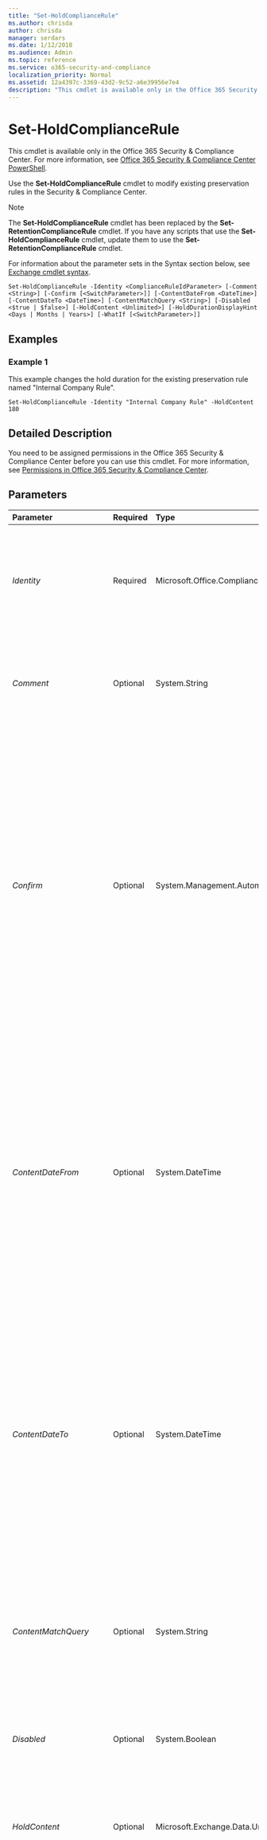 ```yaml
---
title: "Set-HoldComplianceRule"
ms.author: chrisda
author: chrisda
manager: serdars
ms.date: 1/12/2018
ms.audience: Admin
ms.topic: reference
ms.service: o365-security-and-compliance
localization_priority: Normal
ms.assetid: 12a4397c-3369-43d2-9c52-a6e39956e7e4
description: "This cmdlet is available only in the Office 365 Security &amp; Compliance Center. For more information, see Office 365 Security &amp; Compliance Center PowerShell."
---
```


# Set-HoldComplianceRule

This cmdlet is available only in the Office 365 Security &amp; Compliance Center. For more information, see [Office 365 Security &amp; Compliance Center PowerShell](https://technet.microsoft.com/library/mt587091.aspx).
  
Use the **Set-HoldComplianceRule** cmdlet to modify existing preservation rules in the Security &amp; Compliance Center.
  
> [!NOTE]
> The **Set-HoldComplianceRule** cmdlet has been replaced by the **Set-RetentionComplianceRule** cmdlet. If you have any scripts that use the **Set-HoldComplianceRule** cmdlet, update them to use the **Set-RetentionComplianceRule** cmdlet.
  
For information about the parameter sets in the Syntax section below, see [Exchange cmdlet syntax](https://technet.microsoft.com/library/bb123552.aspx).
  
```
Set-HoldComplianceRule -Identity <ComplianceRuleIdParameter> [-Comment <String>] [-Confirm [<SwitchParameter>]] [-ContentDateFrom <DateTime>] [-ContentDateTo <DateTime>] [-ContentMatchQuery <String>] [-Disabled <$true | $false>] [-HoldContent <Unlimited>] [-HoldDurationDisplayHint <Days | Months | Years>] [-WhatIf [<SwitchParameter>]]
```

## Examples
<a name="Examples"> </a>

### Example 1

This example changes the hold duration for the existing preservation rule named "Internal Company Rule".
  
```
Set-HoldComplianceRule -Identity "Internal Company Rule" -HoldContent 180
```

## Detailed Description
<a name="DetailedDescription"> </a>

You need to be assigned permissions in the Office 365 Security &amp; Compliance Center before you can use this cmdlet. For more information, see [Permissions in Office 365 Security &amp; Compliance Center](https://go.microsoft.com/fwlink/p/?LinkId=511920).
  
## Parameters
<a name="DetailedDescription"> </a>

|**Parameter**|**Required**|**Type**|**Description**|
|:-----|:-----|:-----|:-----|
| _Identity_ <br/> |Required  <br/> |Microsoft.Office.CompliancePolicy.Tasks.ComplianceRuleIdParameter  <br/> | The _Identity_ parameter specifies the preservation rule that you want to modify. You can use any value that uniquely identifies the rule. For example: <br/>  Name <br/>  Distinguished name (DN) <br/>  GUID <br/> |
| _Comment_ <br/> |Optional  <br/> |System.String  <br/> |The  _Comment_ parameter specifies an optional comment. If you specify a value that contains spaces, enclose the value in quotation marks ("), for example: `"This is an admin note"`.  <br/> |
| _Confirm_ <br/> |Optional  <br/> |System.Management.Automation.SwitchParameter  <br/> | The _Confirm_ switch specifies whether to show or hide the confirmation prompt. How this switch affects the cmdlet depends on if the cmdlet requires confirmation before proceeding. <br/>  Destructive cmdlets (for example, **Remove-\*** cmdlets) have a built-in pause that forces you to acknowledge the command before proceeding. For these cmdlets, you can skip the confirmation prompt by using this exact syntax: `-Confirm:$false`.  <br/>  Most other cmdlets (for example, **New-\*** and **Set-\*** cmdlets) don't have a built-in pause. For these cmdlets, specifying the _Confirm_ switch without a value introduces a pause that forces you acknowledge the command before proceeding. <br/> |
| _ContentDateFrom_ <br/> |Optional  <br/> |System.DateTime  <br/> |The  _ContentDateFrom_ parameter specifies the start date of the date range for content to include. <br/> Use the short date format that's defined in the **Regional Options** settings on the computer where you're running the command. For example, if the computer is configured to use the short date format _mm_/ _dd_/ _yyyy_, enter 09/01/2015 to specify September 1, 2015. You can enter the date only, or you can enter the date and time of day. If you enter the date and time of day, enclose the value in quotation marks ("), for example,"09/01/2015 5:00 PM".  <br/> |
| _ContentDateTo_ <br/> |Optional  <br/> |System.DateTime  <br/> |The  _ContentDateTo_ parameter specifies the end date of the date range for content to include. <br/> Use the short date format that's defined in the **Regional Options** settings on the computer where you're running the command. For example, if the computer is configured to use the short date format _mm_/ _dd_/ _yyyy_, enter 09/01/2015 to specify September 1, 2015. You can enter the date only, or you can enter the date and time of day. If you enter the date and time of day, enclose the value in quotation marks ("), for example,"09/01/2015 5:00 PM".  <br/> |
| _ContentMatchQuery_ <br/> |Optional  <br/> |System.String  <br/> |The  _ContentMatchQuery_ parameter specifies a content search filter. <br/> This parameter uses a text search string or a query that's formatted by using the Keyword Query Language (KQL). For more information about KQL, see [Keyword Query Language syntax reference](https://go.microsoft.com/fwlink/?LinkId=269603).  <br/> |
| _Disabled_ <br/> |Optional  <br/> |System.Boolean  <br/> |The  _Disabled_ parameter specifies whether the preservation rule is enabled or disabled. Valid input for this parameter is `$true` or `$false`. The default value is  `$false`.  <br/> |
| _HoldContent_ <br/> |Optional  <br/> |Microsoft.Exchange.Data.Unlimited  <br/> | The _HoldContent_ parameter specifies the hold duration for the preservation rule. Valid values are: <br/>  _An integer_: The hold duration in days.  <br/>  `Unlimited`: The content is held indefinitely.  <br/> |
| _HoldDurationDisplayHint_ <br/> |Optional  <br/> |Microsoft.Office.CompliancePolicy.PolicyEvaluation.HoldDurationHint  <br/> | The _HoldDurationDisplayHint_ parameter specifies the units that are used to display the preservation duration in the Security &amp; Compliance Center. Valid values are `Days`,  `Months` or `Years`.  <br/>  `Days` <br/>  `Months` <br/>  `Years` <br/>  For example, if this parameter is set to the value `Years`, and the  _HoldContent_ parameter is set to the value `365`, the Security &amp; Compliance Center will display **1 year** as the content hold duration. <br/> |
| _WhatIf_ <br/> |Optional  <br/> |System.Management.Automation.SwitchParameter  <br/> |This parameter is reserved for internal Microsoft use.  <br/> |
   
## Input Types
<a name="InputTypes"> </a>

To see the input types that this cmdlet accepts, see [Cmdlet Input and Output Types](http://go.microsoft.com/fwlink/p/?linkId=616387). If the Input Type field for a cmdlet is blank, the cmdlet doesn't accept input data.
  
## Return Types
<a name="ReturnTypes"> </a>

To see the return types, which are also known as output types, that this cmdlet accepts, see [Cmdlet Input and Output Types](http://go.microsoft.com/fwlink/p/?linkId=616387). If the Output Type field is blank, the cmdlet doesn't return data.
  


